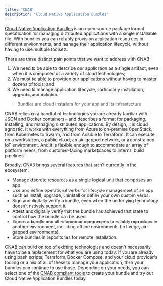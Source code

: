 ```yaml
---
title: "CNAB"
description: "Cloud Native Application Bundles"
---
```


[Cloud Native Application Bundles](https://cnab.io) is an open-source package
format specification for managing distributed applications with a single
installable file. With bundles you can reliably provision application resources
in different environments, and manage their application lifecycle, without
having to use multiple toolsets.

There are three distinct pain points that we want to address with CNAB:

1. We need to be able to describe our application as a single artifact, even
   when it is composed of a variety of cloud technologies;
2. We must be able to provision our applications without having to master dozens
   of tools; and
3. We need to manage application lifecycle, particularly installation, upgrade,
   and deletion.

> Bundles are cloud installers for your app and its infrastucture

CNAB relies on a handful of technologies you are already familiar with – JSON
and Docker containers – and describes a format for packaging, installing, and
managing distributed applications. By design, it is cloud agnostic. It works
with everything from Azure to on-premise OpenStack, from Kubernetes to Swarm,
and from Ansible to Terraform. It can execute on a workstation, a public cloud,
an air-gapped network, or a constrained IoT environment. And it is flexible
enough to accommodate an array of platform needs, from customer-facing
marketplaces to internal build pipelines.

Broadly, CNAB brings several features that aren’t currently in the ecosystem:

* Manage discrete resources as a single logical unit that comprises an app.
* Use and define operational verbs for lifecycle management of an app such as
  install, upgrade, uninstall or define your own custom verbs.
* Sign and digitally verify a bundle, even when the underlying technology
  doesn’t natively support it.
* Attest and digitally verify that the bundle has achieved that state to control
  how the bundle can be used.
* Export a bundle and all referenced components to reliably reproduce in another
  environment, including offline environments (IoT edge, air-gapped
  environments).
* Store bundles in repositories for remote installation.

CNAB can build on top of existing technologies and doesn't necessarily have to
be a replacement for what you are using today. If you are already using bash
scripts, Terraform, Docker Compose, and your cloud provider's tooling or a mix
of all of these to manage your application, then your bundles can continue to
use those. Depending on your needs, you can select one of the [CNAB compliant
tools][tools] to create your bundle and try out Cloud Native Application Bundles today.

[tools]: https://cnab.io/community-projects/#tools